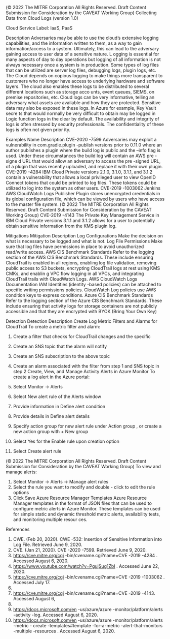  
(© 2022 The MITRE Corporation All Rights Reserved. Draft Content 
Submission for Consideration by the CAVEAT Working Group) 
 Collecting Data from Cloud Logs (version 1.0) 
 
Cloud Service Label: IaaS, PaaS 
 
Description 
Adversaries may be able to use the cloud’s extensive logging capabilities, and the 
information written to them, as a way to gain information/access to a system. Ultimately, 
this can lead to the adversary gaining access to user data of a sensitive nature. L ogging 
is essential for many aspects of day to day operations but logging of all information is 
not always necessary once a system is in production. Some types of log files that can 
be utilized are server log files, debugging logs, plugin logs, etc. 
The Cloud depends on copious logging to make things more transparent to customers 
who no longer have access to underlying hardware and software layers. The cloud also 
enables these logs to be distributed to several different locations such as storage 
acco unts, event queues, SIEMS, on premise repositories, etc. Cloud logs can be very 
informative, telling an adversary what assets are available and how they are protected. 
Sensitive data may also be exposed in these logs. In Azure for example, Key Vault 
secre ts that would normally be very difficult to obtain may be logged in Logic function 
logs in the clear by default. The availability and integrity of logs is often stressed by 
security professionals. The confidentiality of these logs is often not given prior ity. 
 
Examples 
Name Description 
CVE-2020 -7599 Adversaries may exploit a vulnerability in 
com.gradle.plugin -publish versions prior to 0.11.0 
where an author publishes a plugin where the build log 
is public and the –info flag is used. Under these 
circumstances the build log will contain an AWS pre -
signe d URL that would allow an adversary to access 
the pre -signed URL, of a plugin that was recently 
uploaded, and replace it with their own plugin. 
CVE-2019 -4284 IBM Cloud Private versions 2.1.0, 3.1.0, 3.1.1, and 
3.1.2 contain a vulnerability that allows a local 
privileged user to view OpenID Connect tokens that 
could be printed to log files. These tokens could be 
utilized to log into the system as other users. 
CVE-2019 -1003062 Jenkins AWS CloudWatch Logs Publisher Plugin stores 
unencrypted credentials in its global configuration file, 
which can be viewed by users who have access to the 
master file system. 
(© 2022 The MITRE Corporation All Rights Reserved. Draft Content 
Submission for Consideration by the CAVEAT Working Group) 
 CVE-2019 -4143 
 The Private Key Management Service in IBM Cloud 
Private versions 3.1.1 and 3.1.2 allows for a user to 
potentially obtain sensitive information from the KMS 
plugin log. 
 
 
Mitigations 
Mitigation Description 
Log Configurations Make the decision on what is necessary to be logged 
and what is not. 
Log File Permissions Make sure that log files have permissions in place to 
avoid unauthorized read/write access. 
AWS CIS Benchmark Standards Refer to the logging section of the AWS CIS Benchmark 
Standards. These include ensuring CloudTrail is 
enabled in all regions, enabling log file validation, 
removing public access to S3 buckets, encrypting 
CloudTrail logs at rest using KMS CMKs, and enablin g 
VPC flow logging in all VPCs, and integrating CloudTrail 
trails with CloudWatch Logs. 
AWS CloudWatch Logs Documentation IAM Identities (identity -based policies) can be attached 
to specific writing permissions policies. CloudWatch Log 
policies use AWS condition keys to express conditions. 
Azure CIS Benchmark Standards Refer to the logging section of the Azure CIS 
Benchmark Standards. These include ensuring that 
activity logs for storage containers are not publicly 
accessible and that they are encrypted with BYOK 
(Bring Your Own Key) 
 
Detection 
Detection Description 
Create Log Metric Filters and Alarms for CloudTrail To create a metric filter and alarm: 
1. Create a filter that checks for CloudTrail 
changes and the specific 
 
2. Create an SNS topic that the alarm will notify 
3. Create an SNS subscription to the above topic 
4. Create an alarm associated with the filter from 
step 1 and SNS topic in step 2 
Create, View, and Manage Activity Alerts in Azure 
Monitor To create a log alert in the Azure portal: 
1. Select Monitor -> Alerts 
2. Select New alert rule of the Alerts window 
3. Provide information in Define alert condition 
4. Provide details in Define alert details 
5. Specify action group for new alert rule under 
Action group , or create a new action group 
with + New group 
6. Select Yes for the Enable rule upon creation 
option 
7. Select Create alert rule 
 
(© 2022 The MITRE Corporation All Rights Reserved. Draft Content 
Submission for Consideration by the CAVEAT Working Group) 
 To view and manage alerts: 
1. Select Monitor -> Alerts -> Manage alert 
rules 
2. Select the rule you want to modify and double -
click to edit the rule options 
3. Click Save 
Azure Resource Manager Templates Azure Resource Manager templates in the format of 
JSON files that can be used to configure metric alerts in 
Azure Monitor. These templates can be used for simple 
static and dynamic threshold metric alerts, availability 
tests, and monitoring multiple resour ces. 
 
References 
1. CWE. (Feb 20, 2020). CWE -532: Insertion of Sensitive Information into Log File. 
Retrieved June 9, 2020. 
2. CVE. (Jan 21, 2020). CVE -2020 -7599. Retrieved June 9, 2020. 
3. https://cve.mitre.org/cgi -bin/cvename.cgi?name=CVE -2019 -4284 . Accessed 
August 6, 2020. 
4. https://www.youtube.com/watch?v=PgujSug1ZbI . Accessed June 22, 2020. 
5. https://cve.mitre.org/cgi -bin/cvename.cgi?name=CVE -2019 -1003062 . Accessed July 17. 
2020. 
6. https://cve.mitre.org/cgi -bin/cvename.cgi?name=CVE -2019 -4143. Accessed August 6, 
2020. 
7. https://docs.microsoft.com/en -us/azure/azure -monitor/platform/alerts -activity -log. 
Accessed August 6, 2020. 
8. https://docs.microsoft.com/en -us/azure/azure -monitor/platform/alerts -metric -
create -templates#template -for-a-metric -alert-that-monitors -multiple -resources . 
Accessed August 6, 2020. 
 
 